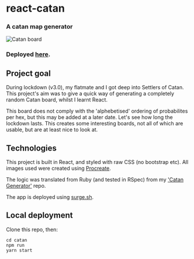 # react-catan
### A catan map generator
![Catan board](https://i.imgur.com/Io889rm.png)


### Deployed [here](http://catan-map.surge.sh).

## Project goal
During lockdown (v3.0), my flatmate and I got deep into Settlers of Catan. This project's aim was to give a quick way of generating a completely random Catan board, whilst I learnt React.

This board does not comply with the 'alphebetised' ordering of probabilites per hex, but this may be added at a later date. Let's see how long the lockdown lasts. This creates some interesting boards, not all of which are usable, but are at least nice to look at.

## Technologies
This project is built in React, and styled with raw CSS (no bootstrap etc). All images used were created using [Procreate](https://procreate.art/ipad).

The logic was translated from Ruby (and tested in RSpec) from my ['Catan Generator'](https://github.com/samcolson4/catan-generator-v1) repo.

The app is deployed using [surge.sh](surge.sh).

## Local deployment
Clone this repo, then:

```
cd catan
npm run
yarn start
```